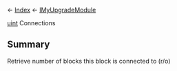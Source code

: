 ← [Index](Api-Index) ← [IMyUpgradeModule](Sandbox.ModAPI.Ingame.IMyUpgradeModule)

[uint](System.UInt32) Connections

## Summary

Retrieve number of blocks this block is connected to (r/o)

